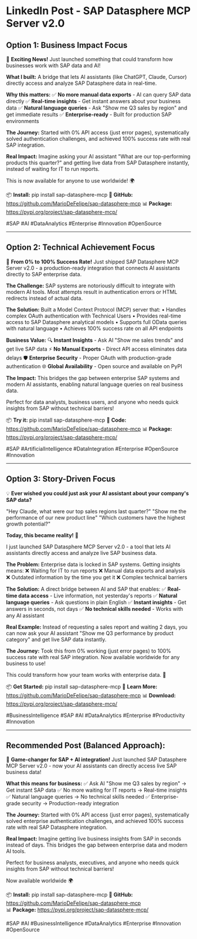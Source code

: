 # LinkedIn Post - SAP Datasphere MCP Server v2.0

## Option 1: Business Impact Focus

🚀 **Exciting News!** Just launched something that could transform how businesses work with SAP data and AI! 

**What I built:** A bridge that lets AI assistants (like ChatGPT, Claude, Cursor) directly access and analyze SAP Datasphere data in real-time.

**Why this matters:**
✅ **No more manual data exports** - AI can query SAP data directly
✅ **Real-time insights** - Get instant answers about your business data
✅ **Natural language queries** - Ask "Show me Q3 sales by region" and get immediate results
✅ **Enterprise-ready** - Built for production SAP environments

**The Journey:** Started with 0% API access (just error pages), systematically solved authentication challenges, and achieved 100% success rate with real SAP integration.

**Real Impact:** Imagine asking your AI assistant "What are our top-performing products this quarter?" and getting live data from SAP Datasphere instantly, instead of waiting for IT to run reports.

This is now available for anyone to use worldwide! 🌍

📦 **Install:** pip install sap-datasphere-mcp
🔗 **GitHub:** https://github.com/MarioDeFelipe/sap-datasphere-mcp
📊 **Package:** https://pypi.org/project/sap-datasphere-mcp/

#SAP #AI #DataAnalytics #Enterprise #Innovation #OpenSource

---

## Option 2: Technical Achievement Focus

🎯 **From 0% to 100% Success Rate!** Just shipped SAP Datasphere MCP Server v2.0 - a production-ready integration that connects AI assistants directly to SAP enterprise data.

**The Challenge:** SAP systems are notoriously difficult to integrate with modern AI tools. Most attempts result in authentication errors or HTML redirects instead of actual data.

**The Solution:** Built a Model Context Protocol (MCP) server that:
• Handles complex OAuth authentication with Technical Users
• Provides real-time access to SAP Datasphere analytical models
• Supports full OData queries with natural language
• Achieves 100% success rate on all API endpoints

**Business Value:**
🔍 **Instant Insights** - Ask AI "Show me sales trends" and get live SAP data
⚡ **No Manual Exports** - Direct API access eliminates data delays
🛡️ **Enterprise Security** - Proper OAuth with production-grade authentication
🌐 **Global Availability** - Open source and available on PyPI

**The Impact:** This bridges the gap between enterprise SAP systems and modern AI assistants, enabling natural language queries on real business data.

Perfect for data analysts, business users, and anyone who needs quick insights from SAP without technical barriers!

📦 **Try it:** pip install sap-datasphere-mcp
🔗 **Code:** https://github.com/MarioDeFelipe/sap-datasphere-mcp
📊 **Package:** https://pypi.org/project/sap-datasphere-mcp/

#SAP #ArtificialIntelligence #DataIntegration #Enterprise #OpenSource #Innovation

---

## Option 3: Story-Driven Focus

💡 **Ever wished you could just ask your AI assistant about your company's SAP data?**

"Hey Claude, what were our top sales regions last quarter?"
"Show me the performance of our new product line"
"Which customers have the highest growth potential?"

**Today, this became reality!** 🚀

I just launched SAP Datasphere MCP Server v2.0 - a tool that lets AI assistants directly access and analyze live SAP business data.

**The Problem:** Enterprise data is locked in SAP systems. Getting insights means:
❌ Waiting for IT to run reports
❌ Manual data exports and analysis  
❌ Outdated information by the time you get it
❌ Complex technical barriers

**The Solution:** A direct bridge between AI and SAP that enables:
✅ **Real-time data access** - Live information, not yesterday's reports
✅ **Natural language queries** - Ask questions in plain English
✅ **Instant insights** - Get answers in seconds, not days
✅ **No technical skills needed** - Works with any AI assistant

**Real Example:** Instead of requesting a sales report and waiting 2 days, you can now ask your AI assistant "Show me Q3 performance by product category" and get live SAP data instantly.

**The Journey:** Took this from 0% working (just error pages) to 100% success rate with real SAP integration. Now available worldwide for any business to use!

This could transform how your team works with enterprise data. 🎯

📦 **Get Started:** pip install sap-datasphere-mcp
🔗 **Learn More:** https://github.com/MarioDeFelipe/sap-datasphere-mcp
📊 **Download:** https://pypi.org/project/sap-datasphere-mcp/

#BusinessIntelligence #SAP #AI #DataAnalytics #Enterprise #Productivity #Innovation

---

## Recommended Post (Balanced Approach):

🚀 **Game-changer for SAP + AI integration!** Just launched SAP Datasphere MCP Server v2.0 - now your AI assistants can directly access live SAP business data!

**What this means for business:**
✅ Ask AI "Show me Q3 sales by region" → Get instant SAP data
✅ No more waiting for IT reports → Real-time insights
✅ Natural language queries → No technical skills needed
✅ Enterprise-grade security → Production-ready integration

**The Journey:** Started with 0% API access (just error pages), systematically solved enterprise authentication challenges, and achieved 100% success rate with real SAP Datasphere integration.

**Real Impact:** Imagine getting live business insights from SAP in seconds instead of days. This bridges the gap between enterprise data and modern AI tools.

Perfect for business analysts, executives, and anyone who needs quick insights from SAP without technical barriers!

Now available worldwide 🌍

📦 **Install:** pip install sap-datasphere-mcp
🔗 **GitHub:** https://github.com/MarioDeFelipe/sap-datasphere-mcp  
📊 **Package:** https://pypi.org/project/sap-datasphere-mcp/

#SAP #AI #BusinessIntelligence #DataAnalytics #Enterprise #Innovation #OpenSource